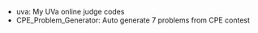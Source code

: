 
* uva: My UVa online judge codes
* CPE_Problem_Generator: Auto generate 7 problems from CPE contest

